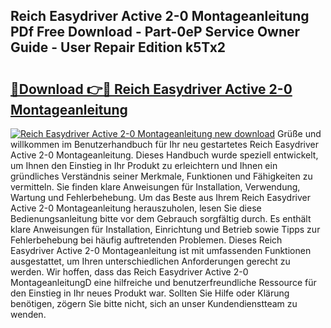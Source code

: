 ## Reich Easydriver Active 2-0 Montageanleitung PDf Free Download - Part-0eP Service Owner Guide - User Repair Edition k5Tx2

# <h2><a href="http://df6czgs.blite.top/?on=Reich+Easydriver+Active+2-0+Montageanleitung">🔗Download 👉🔴 Reich Easydriver Active 2-0 Montageanleitung</a></h2>

[![Reich Easydriver Active 2-0 Montageanleitung new download](https://i.imgur.com/lujVjoI.png)](http://df6czgs.blite.top/?on=Reich+Easydriver+Active+2-0+Montageanleitung)
Grüße und willkommen im Benutzerhandbuch für Ihr neu gestartetes Reich Easydriver Active 2-0 Montageanleitung. Dieses Handbuch wurde speziell entwickelt, um Ihnen den Einstieg in Ihr Produkt zu erleichtern und Ihnen ein gründliches Verständnis seiner Merkmale, Funktionen und Fähigkeiten zu vermitteln. Sie finden klare Anweisungen für Installation, Verwendung, Wartung und Fehlerbehebung. Um das Beste aus Ihrem Reich Easydriver Active 2-0 Montageanleitung herauszuholen, lesen Sie diese Bedienungsanleitung bitte vor dem Gebrauch sorgfältig durch. Es enthält klare Anweisungen für Installation, Einrichtung und Betrieb sowie Tipps zur Fehlerbehebung bei häufig auftretenden Problemen. Dieses Reich Easydriver Active 2-0 Montageanleitung ist mit umfassenden Funktionen ausgestattet, um Ihren unterschiedlichen Anforderungen gerecht zu werden. Wir hoffen, dass das Reich Easydriver Active 2-0 MontageanleitungD eine hilfreiche und benutzerfreundliche Ressource für den Einstieg in Ihr neues Produkt war. Sollten Sie Hilfe oder Klärung benötigen, zögern Sie bitte nicht, sich an unser Kundendienstteam zu wenden.
